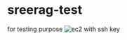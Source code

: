 # sreerag-test
for testing purpose
![ec2 with ssh key](https://github.com/user-attachments/assets/0ed37d7e-92d6-4e93-b065-2bda77f07f18)
